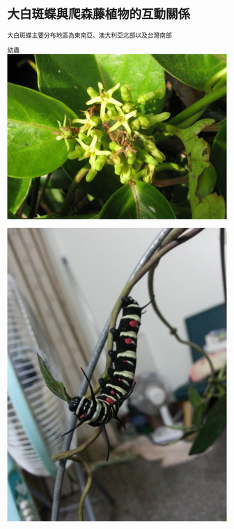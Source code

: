 # 大白斑蝶與爬森藤植物的互動關係

大白斑蝶主要分布地區為東南亞、澳大利亞北部以及台灣南部

幼蟲
![jpg](https://raw.githubusercontent.com/Governance22/Governance22.github.io/master/13.jpg)
 
![jpg](https://raw.githubusercontent.com/Governance22/Governance22.github.io/master/2mWaohC.jpg)
